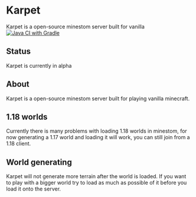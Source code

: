 # Karpet
Karpet is a open-source minestom server built for vanilla
[![Java CI with Gradle](https://github.com/Interfiber/Karpet/actions/workflows/gradle.yml/badge.svg)](https://github.com/Interfiber/Karpet/actions/workflows/gradle.yml)

## Status
Karpet is currently in alpha

## About
Karpet is a open-source minestom server built for playing vanilla minecraft.

## 1.18 worlds
Currently there is many problems with loading 1.18 worlds in minestom, for now generating a 1.17 world and loading it will work,
you can still join from a 1.18 client.

## World generating
Karpet will not generate more terrain after the world is loaded. If you want to play with a bigger world try to load as much
as possible of it before you load it onto the server.
